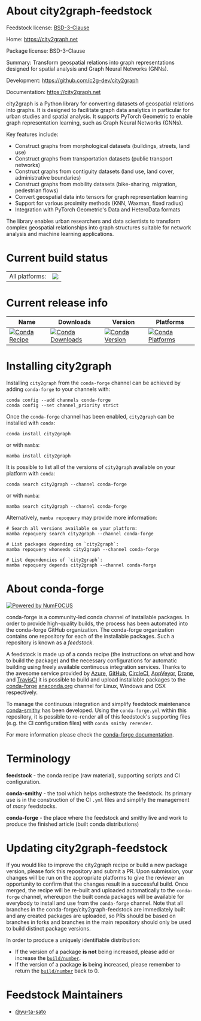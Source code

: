 About city2graph-feedstock
==========================

Feedstock license: [BSD-3-Clause](https://github.com/conda-forge/city2graph-feedstock/blob/main/LICENSE.txt)

Home: https://city2graph.net

Package license: BSD-3-Clause

Summary: Transform geospatial relations into graph representations designed for spatial analysis and Graph Neural Networks (GNNs).

Development: https://github.com/c2g-dev/city2graph

Documentation: https://city2graph.net

city2graph is a Python library for converting datasets of geospatial relations into
graphs. It is designed to facilitate graph data analytics in particular for urban
studies and spatial analysis. It supports PyTorch Geometric to enable graph
representation learning, such as Graph Neural Networks (GNNs).

Key features include:
- Construct graphs from morphological datasets (buildings, streets, land use)
- Construct graphs from transportation datasets (public transport networks)
- Construct graphs from contiguity datasets (land use, land cover, administrative boundaries)
- Construct graphs from mobility datasets (bike-sharing, migration, pedestrian flows)
- Convert geospatial data into tensors for graph representation learning
- Support for various proximity methods (KNN, Waxman, fixed radius)
- Integration with PyTorch Geometric's Data and HeteroData formats

The library enables urban researchers and data scientists to transform complex
geospatial relationships into graph structures suitable for network analysis
and machine learning applications.


Current build status
====================


<table><tr><td>All platforms:</td>
    <td>
      <a href="https://dev.azure.com/conda-forge/feedstock-builds/_build/latest?definitionId=26165&branchName=main">
        <img src="https://dev.azure.com/conda-forge/feedstock-builds/_apis/build/status/city2graph-feedstock?branchName=main">
      </a>
    </td>
  </tr>
</table>

Current release info
====================

| Name | Downloads | Version | Platforms |
| --- | --- | --- | --- |
| [![Conda Recipe](https://img.shields.io/badge/recipe-city2graph-green.svg)](https://anaconda.org/conda-forge/city2graph) | [![Conda Downloads](https://img.shields.io/conda/dn/conda-forge/city2graph.svg)](https://anaconda.org/conda-forge/city2graph) | [![Conda Version](https://img.shields.io/conda/vn/conda-forge/city2graph.svg)](https://anaconda.org/conda-forge/city2graph) | [![Conda Platforms](https://img.shields.io/conda/pn/conda-forge/city2graph.svg)](https://anaconda.org/conda-forge/city2graph) |

Installing city2graph
=====================

Installing `city2graph` from the `conda-forge` channel can be achieved by adding `conda-forge` to your channels with:

```
conda config --add channels conda-forge
conda config --set channel_priority strict
```

Once the `conda-forge` channel has been enabled, `city2graph` can be installed with `conda`:

```
conda install city2graph
```

or with `mamba`:

```
mamba install city2graph
```

It is possible to list all of the versions of `city2graph` available on your platform with `conda`:

```
conda search city2graph --channel conda-forge
```

or with `mamba`:

```
mamba search city2graph --channel conda-forge
```

Alternatively, `mamba repoquery` may provide more information:

```
# Search all versions available on your platform:
mamba repoquery search city2graph --channel conda-forge

# List packages depending on `city2graph`:
mamba repoquery whoneeds city2graph --channel conda-forge

# List dependencies of `city2graph`:
mamba repoquery depends city2graph --channel conda-forge
```


About conda-forge
=================

[![Powered by
NumFOCUS](https://img.shields.io/badge/powered%20by-NumFOCUS-orange.svg?style=flat&colorA=E1523D&colorB=007D8A)](https://numfocus.org)

conda-forge is a community-led conda channel of installable packages.
In order to provide high-quality builds, the process has been automated into the
conda-forge GitHub organization. The conda-forge organization contains one repository
for each of the installable packages. Such a repository is known as a *feedstock*.

A feedstock is made up of a conda recipe (the instructions on what and how to build
the package) and the necessary configurations for automatic building using freely
available continuous integration services. Thanks to the awesome service provided by
[Azure](https://azure.microsoft.com/en-us/services/devops/), [GitHub](https://github.com/),
[CircleCI](https://circleci.com/), [AppVeyor](https://www.appveyor.com/),
[Drone](https://cloud.drone.io/welcome), and [TravisCI](https://travis-ci.com/)
it is possible to build and upload installable packages to the
[conda-forge](https://anaconda.org/conda-forge) [anaconda.org](https://anaconda.org/)
channel for Linux, Windows and OSX respectively.

To manage the continuous integration and simplify feedstock maintenance
[conda-smithy](https://github.com/conda-forge/conda-smithy) has been developed.
Using the ``conda-forge.yml`` within this repository, it is possible to re-render all of
this feedstock's supporting files (e.g. the CI configuration files) with ``conda smithy rerender``.

For more information please check the [conda-forge documentation](https://conda-forge.org/docs/).

Terminology
===========

**feedstock** - the conda recipe (raw material), supporting scripts and CI configuration.

**conda-smithy** - the tool which helps orchestrate the feedstock.
                   Its primary use is in the construction of the CI ``.yml`` files
                   and simplify the management of *many* feedstocks.

**conda-forge** - the place where the feedstock and smithy live and work to
                  produce the finished article (built conda distributions)


Updating city2graph-feedstock
=============================

If you would like to improve the city2graph recipe or build a new
package version, please fork this repository and submit a PR. Upon submission,
your changes will be run on the appropriate platforms to give the reviewer an
opportunity to confirm that the changes result in a successful build. Once
merged, the recipe will be re-built and uploaded automatically to the
`conda-forge` channel, whereupon the built conda packages will be available for
everybody to install and use from the `conda-forge` channel.
Note that all branches in the conda-forge/city2graph-feedstock are
immediately built and any created packages are uploaded, so PRs should be based
on branches in forks and branches in the main repository should only be used to
build distinct package versions.

In order to produce a uniquely identifiable distribution:
 * If the version of a package **is not** being increased, please add or increase
   the [``build/number``](https://docs.conda.io/projects/conda-build/en/latest/resources/define-metadata.html#build-number-and-string).
 * If the version of a package **is** being increased, please remember to return
   the [``build/number``](https://docs.conda.io/projects/conda-build/en/latest/resources/define-metadata.html#build-number-and-string)
   back to 0.

Feedstock Maintainers
=====================

* [@yu-ta-sato](https://github.com/yu-ta-sato/)

